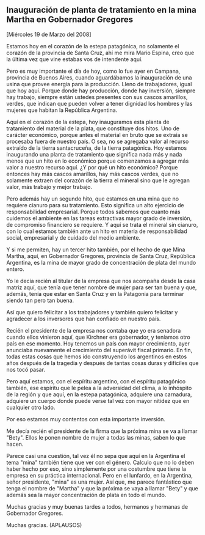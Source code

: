 Inauguración de planta de tratamiento en la mina Martha en Gobernador Gregores
------------------------------------------------------------------------------

[Miércoles 19 de Marzo del 2008]

Estamos hoy en el corazón de la estepa patagónica, no solamente el
corazón de la provincia de Santa Cruz, ahí me mira Mario Espina, creo
que la última vez que vine estabas vos de intendente aquí.

Pero es muy importante el día de hoy, como lo fue ayer en Campana,
provincia de Buenos Aires, cuando aguardábamos la inauguración de una
usina que provee energía para la producción. Lleno de trabajadores,
igual que hoy aquí. Porque donde hay producción, donde hay inversión,
siempre hay trabajo, siempre están ustedes presentes con sus cascos
amarillos, verdes, que indican que pueden volver a tener dignidad los
hombres y las mujeres que habitan la República Argentina.

Aquí en el corazón de la estepa, hoy inauguramos esta planta de
tratamiento del material de la plata, que constituye dos hitos. Uno de
carácter económico, porque antes el material en bruto que se extraía se
procesaba fuera de nuestro país. O sea, no se agregaba valor al recurso
extraído de la tierra santacruceña, de la tierra patagónica. Hoy estamos
inaugurando una planta de tratamiento que significa nada más y nada
menos que un hito en lo económico porque comenzamos a agregar más valor
a nuestro recurso aquí. ¿Y por qué un hito económico? Porque entonces
hay más cascos amarillos, hay más cascos verdes, que no solamente
extraen del corazón de la tierra el mineral sino que le agregan valor,
más trabajo y mejor trabajo.

Pero además hay un segundo hito, que estamos en una mina que no requiere
cianuro para su tratamiento. Esto significa un alto ejercicio de
responsabilidad empresarial. Porque todos sabemos que cuanto más
cuidemos el ambiente en las tareas extractivas mayor grado de inversión,
de compromiso financiero se requiere. Y aquí se trata el mineral sin
cianuro, con lo cual estamos también ante un hito en materia de
responsabilidad social, empresarial y de cuidado del medio ambiente.

Y si me permiten, hay un tercer hito también, por el hecho de que Mina
Martha, aquí, en Gobernador Gregores, provincia de Santa Cruz, República
Argentina, es la mina de mayor grado de concentración de plata del mundo
entero.

Yo le decía recién al titular de la empresa que nos acompaña desde la
casa matriz aquí, que tenía que tener nombre de mujer para ser tan buena
y que, además, tenía que estar en Santa Cruz y en la Patagonia para
terminar siendo tan pero tan buena.

Así que quiero felicitar a los trabajadores y también quiero felicitar y
agradecer a los inversores que han confiado en nuestro país.

Recién el presidente de la empresa nos contaba que yo era senadora
cuando ellos vinieron aquí, que Kirchner era gobernador, y teníamos otro
país en ese momento. Hoy tenemos un país con mayor crecimiento, ayer
anunciaba nuevamente el crecimiento del superávit fiscal primario. En
fin, todas estas cosas que hemos ido construyendo los argentinos en
estos años después de la tragedia y después de tantas cosas duras y
difíciles que nos tocó pasar.

Pero aquí estamos, con el espíritu argentino, con el espíritu patagónico
también, ese espíritu que le pelea a la adversidad del clima, a lo
inhóspito de la región y que aquí, en la estepa patagónica, adquiere una
carnadura, adquiere un cuerpo donde puede verse tal vez con mayor
nitidez que en cualquier otro lado.

Por eso estamos muy contentos con esta importante inversión.

Me decía recién el presidente de la firma que la próxima mina se va a
llamar "Bety". Ellos le ponen nombre de mujer a todas las minas, saben
lo que hacen.

Parece casi una cuestión, tal vez él no sepa que aquí en la Argentina el
tema "mina" también tiene que ver con el género. Calculo que no lo deben
haber hecho por eso, sino simplemente por una costumbre que tiene la
empresa en su práctica internacional. Pero en el lunfardo, en la
Argentina, señor presidente, "mina" es una mujer. Así que, me parece
fantástico que tenga el nombre de "Martha" y que la próxima se vaya a
llamar "Bety" y que además sea la mayor concentración de plata en todo
el mundo.

Muchas gracias y muy buenas tardes a todos, hermanos y hermanas de
Gobernador Gregores.

Muchas gracias. (APLAUSOS)

 

 
